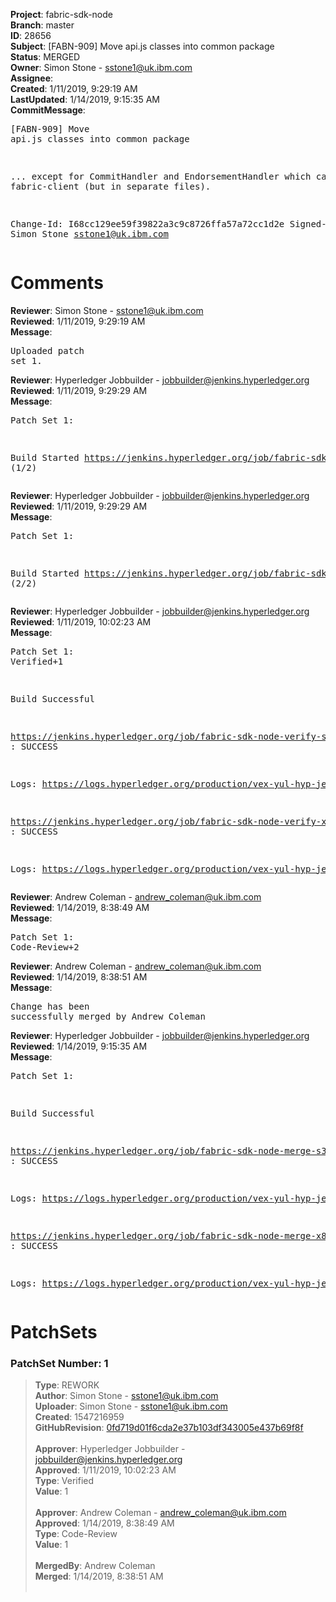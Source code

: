 <strong>Project</strong>: fabric-sdk-node<br><strong>Branch</strong>: master<br><strong>ID</strong>: 28656<br><strong>Subject</strong>: [FABN-909] Move api.js classes into common package<br><strong>Status</strong>: MERGED<br><strong>Owner</strong>: Simon Stone - sstone1@uk.ibm.com<br><strong>Assignee</strong>:<br><strong>Created</strong>: 1/11/2019, 9:29:19 AM<br><strong>LastUpdated</strong>: 1/14/2019, 9:15:35 AM<br><strong>CommitMessage</strong>:<br><pre>[FABN-909] Move api.js classes into common package

... except for CommitHandler and EndorsementHandler which
can stay in fabric-client (but in separate files).

Change-Id: I68cc129ee59f39822a3c9c8726ffa57a72cc1d2e
Signed-off-by: Simon Stone <sstone1@uk.ibm.com>
</pre><h1>Comments</h1><strong>Reviewer</strong>: Simon Stone - sstone1@uk.ibm.com<br><strong>Reviewed</strong>: 1/11/2019, 9:29:19 AM<br><strong>Message</strong>: <pre>Uploaded patch set 1.</pre><strong>Reviewer</strong>: Hyperledger Jobbuilder - jobbuilder@jenkins.hyperledger.org<br><strong>Reviewed</strong>: 1/11/2019, 9:29:29 AM<br><strong>Message</strong>: <pre>Patch Set 1:

Build Started https://jenkins.hyperledger.org/job/fabric-sdk-node-verify-x86_64/1855/ (1/2)</pre><strong>Reviewer</strong>: Hyperledger Jobbuilder - jobbuilder@jenkins.hyperledger.org<br><strong>Reviewed</strong>: 1/11/2019, 9:29:29 AM<br><strong>Message</strong>: <pre>Patch Set 1:

Build Started https://jenkins.hyperledger.org/job/fabric-sdk-node-verify-s390x/459/ (2/2)</pre><strong>Reviewer</strong>: Hyperledger Jobbuilder - jobbuilder@jenkins.hyperledger.org<br><strong>Reviewed</strong>: 1/11/2019, 10:02:23 AM<br><strong>Message</strong>: <pre>Patch Set 1: Verified+1

Build Successful 

https://jenkins.hyperledger.org/job/fabric-sdk-node-verify-s390x/459/ : SUCCESS

Logs: https://logs.hyperledger.org/production/vex-yul-hyp-jenkins-3/fabric-sdk-node-verify-s390x/459

https://jenkins.hyperledger.org/job/fabric-sdk-node-verify-x86_64/1855/ : SUCCESS

Logs: https://logs.hyperledger.org/production/vex-yul-hyp-jenkins-3/fabric-sdk-node-verify-x86_64/1855</pre><strong>Reviewer</strong>: Andrew Coleman - andrew_coleman@uk.ibm.com<br><strong>Reviewed</strong>: 1/14/2019, 8:38:49 AM<br><strong>Message</strong>: <pre>Patch Set 1: Code-Review+2</pre><strong>Reviewer</strong>: Andrew Coleman - andrew_coleman@uk.ibm.com<br><strong>Reviewed</strong>: 1/14/2019, 8:38:51 AM<br><strong>Message</strong>: <pre>Change has been successfully merged by Andrew Coleman</pre><strong>Reviewer</strong>: Hyperledger Jobbuilder - jobbuilder@jenkins.hyperledger.org<br><strong>Reviewed</strong>: 1/14/2019, 9:15:35 AM<br><strong>Message</strong>: <pre>Patch Set 1:

Build Successful 

https://jenkins.hyperledger.org/job/fabric-sdk-node-merge-s390x/167/ : SUCCESS

Logs: https://logs.hyperledger.org/production/vex-yul-hyp-jenkins-3/fabric-sdk-node-merge-s390x/167

https://jenkins.hyperledger.org/job/fabric-sdk-node-merge-x86_64/186/ : SUCCESS

Logs: https://logs.hyperledger.org/production/vex-yul-hyp-jenkins-3/fabric-sdk-node-merge-x86_64/186</pre><h1>PatchSets</h1><h3>PatchSet Number: 1</h3><blockquote><strong>Type</strong>: REWORK<br><strong>Author</strong>: Simon Stone - sstone1@uk.ibm.com<br><strong>Uploader</strong>: Simon Stone - sstone1@uk.ibm.com<br><strong>Created</strong>: 1547216959<br><strong>GitHubRevision</strong>: [0fd719d01f6cda2e37b103df343005e437b69f8f](https://github.com/hyperledger/fabric-sdk-node/commit/0fd719d01f6cda2e37b103df343005e437b69f8f)<br><br><strong>Approver</strong>: Hyperledger Jobbuilder - jobbuilder@jenkins.hyperledger.org<br><strong>Approved</strong>: 1/11/2019, 10:02:23 AM<br><strong>Type</strong>: Verified<br><strong>Value</strong>: 1<br><br><strong>Approver</strong>: Andrew Coleman - andrew_coleman@uk.ibm.com<br><strong>Approved</strong>: 1/14/2019, 8:38:49 AM<br><strong>Type</strong>: Code-Review<br><strong>Value</strong>: 1<br><br><strong>MergedBy</strong>: Andrew Coleman<br><strong>Merged</strong>: 1/14/2019, 8:38:51 AM<br><br></blockquote>